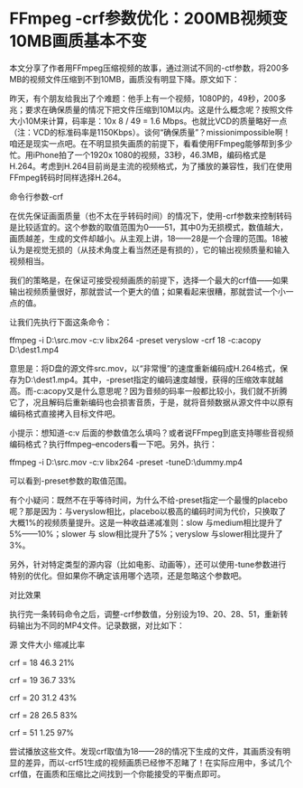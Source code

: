 # FFmpeg -crf参数优化：200MB视频变10MB画质基本不变

本文分享了作者用FFmpeg压缩视频的故事，通过测试不同的-ctf参数，将200多MB的视频文件压缩到不到10MB，画质没有明显下降。原文如下：

昨天，有个朋友给我出了个难题：他手上有一个视频，1080P的，49秒，200多兆；要求在确保质量的情况下把文件压缩到10M以内。这是什么概念呢？按照文件大小10M来计算，码率是：10x 8 / 49 = 1.6 Mbps。也就比VCD的质量略好一点（注：VCD的标准码率是1150Kbps）。谈何“确保质量”？missionimpossible啊！咱还是现实一点吧。在不明显损失画质的前提下，看看使用FFmpeg能够帮到多少忙。用iPhone拍了一个1920x 1080的视频，33秒，46.3MB，编码格式是H.264。考虑到H.264目前尚是主流的视频格式，为了播放的兼容性，我们在使用FFmpeg转码时同样选择H.264。

命令行参数-crf

在优先保证画面质量（也不太在乎转码时间）的情况下，使用-crf参数来控制转码是比较适宜的。这个参数的取值范围为0——51，其中0为无损模式，数值越大，画质越差，生成的文件却越小。从主观上讲，18——28是一个合理的范围。18被认为是视觉无损的（从技术角度上看当然还是有损的），它的输出视频质量和输入视频相当。

我们的策略是，在保证可接受视频画质的前提下，选择一个最大的crf值——如果输出视频质量很好，那就尝试一个更大的值；如果看起来很糟，那就尝试一个小一点的值。

让我们先执行下面这条命令：

ffmpeg -i D:\src.mov -c:v libx264 -preset veryslow -crf 18 -c:acopy D:\dest1.mp4

意思是：将D盘的源文件src.mov，以“非常慢”的速度重新编码成H.264格式，保存为D:\dest1.mp4。其中，-preset指定的编码速度越慢，获得的压缩效率就越高。而-c:acopy又是什么意思呢？因为音频的码率一般都比较小，我们就不折腾它了，况且解码后重新编码也会损害音质，于是，就将音频数据从源文件中以原有编码格式直接拷入目标文件吧。

小提示：想知道-c:v 后面的参数值怎么填吗？或者说FFmpeg到底支持哪些音视频编码格式？执行ffmpeg–encoders看一下吧。另外，执行：

ffmpeg -i D:\src.mov -c:v libx264 -preset -tuneD:\dummy.mp4

可以看到-preset参数的取值范围。

有个小疑问：既然不在乎等待时间，为什么不给-preset指定一个最慢的placebo呢？那是因为：与veryslow相比，placebo以极高的编码时间为代价，只换取了大概1%的视频质量提升。这是一种收益递减准则：slow 与medium相比提升了5%——10%；slower 与 slow相比提升了5%；veryslow 与slower相比提升了3%。

另外，针对特定类型的源内容（比如电影、动画等），还可以使用-tune参数进行特别的优化。但如果你不确定该用哪个选项，还是忽略这个参数吧。

对比效果

执行完一条转码命令之后，调整-crf参数值，分别设为19、20、28、51，重新转码输出为不同的MP4文件。记录数据，对比如下：

源                文件大小      缩减比率

crf = 18       46.3              21%

crf = 19       36.7              33%

crf = 20       31.2              43%

crf = 28       26.5              83%

crf = 51       1.25              97%

尝试播放这些文件。发现crf取值为18——28的情况下生成的文件，其画质没有明显的差异，而以-crf51生成的视频画质已经惨不忍睹了！在实际应用中，多试几个crf值，在画质和压缩比之间找到一个你能接受的平衡点即可。
